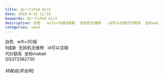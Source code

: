```yaml
---
title: 出一个iPad Air2
date: 2018-8-15 12:56
keywords: 出一个iPad Air2
description: 白色   wifi+3G版9成新  无拆机无维修   id可以注销代价联系  坐标makatiQQ373382730 
categories: used
---
```

<td class="t_f" id="postmessage_1643528">

白色   wifi+3G版<br/>
9成新  无拆机无维修   id可以注销<br/>
代价联系  坐标makati<br/>
QQ373382730 </td>
###### 转载自[菲龙网]
